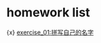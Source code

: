 # homework list
{x} [exercise_01:拼写自己的名字](https://github.com/spaceandnight/compuational_physics_N2015301020065/blob/master/myname.py)
